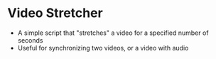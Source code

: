 # Video Stretcher

* A simple script that "stretches" a video for a specified number of seconds
* Useful for synchronizing two videos, or a video with audio
